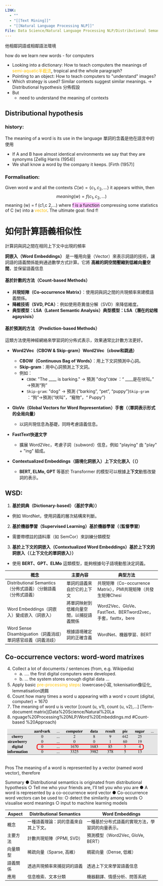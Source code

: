 ```yaml
---
LINK:
  - ""
  - "[[Text Mining]]"
  - "[[Natural Language Processing NLP]]"
File: Data Science/Natural Language Processing NLP/Distributional Semantics-Word Embeddings -Word Sense Disambiguation.md
---
```

他相鄰詞語或相鄰語法環境


how do we learn new words - for computers
- Looking into a dictionary: How to teach computers the meanings of <font color="#ffc000">semi-aquatic半截流</font>, tropical and the whole paragraph?
- Pointing to an object: How to teach computers to "understand" images?
- Which strategy is used? Similar contexts suggest similar meanings.
		→ Distributional hypothesis 分佈假設
- But
	- need to understand the meaning of contexts



##  Distributional hypothesis 

### history:
The meaning of a word is its use in the language 單詞的含義是他在語言中的使用

- If A and B have almost identical environments we say that they are synonyms [Zellig Harris (1954)]
- We shall know a word by the company it keeps.  [Firth (1957)]

### Formalisation:

Given word w and all the contexts $C (w) = \{c_{1} ,c_{2} ,...\}$ it appears within, then
$$
meaning (w) = f (c_{1},c_{2},...)
$$meaning (w) = f (c1,c 2,...)
where <span style="background:#fdbfff">f is a function</span> compressing some statistics of C (w) into a <font color="#ffc000">vector</font>.
The ultimate goal: find f!


# 如何計算語義相似性


計算詞與詞之間在相同上下文中出現的頻率

**詞嵌入（Word Embeddings）** 是一種用向量（Vector）來表示詞語的技術，讓詞語的語義關係能夠通過數學方式計算。它將 **高維的詞空間壓縮到低維向量空間**，並保留語義信息

#### **基於計數的方法（Count-based Methods）**

- **共現矩陣（Co-occurrence Matrix）**：使用詞與詞之間的共現頻率來建模語義關係。
- **降維技術（SVD, PCA）**：例如使用奇異值分解（SVD）來降低維度。
- **典型模型：LSA（Latent Semantic Analysis）典型模型：LSA（潛在的幼稚agaysisis）**

#### 基於預測的方法 （Prediction-based Methods）
這類方法使用神經網絡來學習詞的分佈式表示，效果通常比計數方法更好。

- **Word2Vec（CBOW & Skip-gram）Word2Vec（cbow和跳過）**
    
    - **CBOW（Continuous Bag of Words）**：用上下文詞預測中心詞。
    - **Skip-gram**：用中心詞預測上下文詞。
    - 例如：
        - `CBOW`: "The ____ is barking." → 預測 "dog"`CBOW` ：“ ____是在吠叫。” →預測“狗”
        - `Skip-gram`: "dog" → 預測 {“barking”, “pet”, “puppy”}`Skip-gram` ：“狗”→預測{“吠叫”，“寵物”，“ Puppy”}
- **GloVe（Global Vectors for Word Representation）手套（（單詞表示形式的全局向量）**
    
    - 以詞共現信息為基礎，同時考慮語義信息。
- **FastText快速文字**
    
    - 擴展 Word2Vec，考慮子詞（subword）信息，例如 "playing" 由 "play" + "ing" 組成。
- **Contextualized Embeddings（語境化詞嵌入）上下文化嵌入（（）**
    
    - **BERT, ELMo, GPT** 等基於 Transformer 的模型可以根據**上下文**動態改變詞的表示。


## WSD:

1. **基於詞典（Dictionary-based）（基於字典））**
- 例如 WordNet，使用詞義的層次結構來判斷。
2. **基於機器學習（Supervised Learning）基於機器學習（（監督學習）**
- 需要帶標註的語料庫（如 SemCor）來訓練分類模型
3.  **基於上下文的詞嵌入（Contextualized Word Embeddings）基於上下文的詞嵌入（（上下文化的單詞嵌入））**
- 使用 **BERT、GPT、ELMo** 這類模型，能夠根據句子語境動態決定詞義。



| 概念                                          | 主要內容                 | 典型方法                                                |
|---------------------------------------------|----------------------|-----------------------------------------------------|
| Distributional Semantics（分佈式語義）（分銷語義（分佈式語義） | 單詞的語義來自於它的上下文        | 共現矩陣（Co-occurrence Matrix），PMI共現矩陣（共發生矩陣Chesi       |
| Word Embeddings（詞嵌入）變成嵌入（詞嵌入）               | 將單詞映射到低維向量空間，以捕捉語義關係 | Word2Vec、GloVe、FastText、BERTword2vec，手套，fasttx，bere |
| Word Sense Disambiguation（詞義消歧）單詞感官歧義（詞義消歧） | 根據語境確定詞的正確含義         | WordNet、機器學習、BERT                                   |






## Co-occurrence vectors: word-word matrixes


4. Collect a lot of documents / sentences (from, e.g. Wikipedia)
	- a. .... the first digital computers were developed.
	- b. … the system stores enough digital data ...
5. Apply basic <font color="#ffc000">pre-processing steps</font>: lowercase小寫, tokenisation像征化, lemmatisation誘餌
6. Count how many times a word u appearing with a word v count (digital, computer) = 1670
7. The meaning of word u is vector [count (u, v1), count (u, v2),...]   [Term-document matrix](Data%20Science/Natural%20La
8. nguage%20Processing%20NLP/Word%20Embeddings.md #Count-based %20Approach)

![](PICTURE/Distributional%20Semantics/Pasted%20image%2020250202041159.png)

## 

Pros
The meaning of a word is represented by a vector (named word vector), therefore





Summary
● Distributional semantics is originated from distributional hypothesis
	○ Tell me who your friends are, I’ll tell you who you are
● A word is represented by a co-occurrence word vector
● Co-occurrence word vectors can be used to:
	○ detect the similarity among words
	○ visualise word meanings
	○ input to machine learning models




| Aspect | Distributional Semantics | Word Embeddings             |
|--------|--------------------------|-----------------------------|
| 概念     | 一種語義理論：詞的意義來自其上下文。       | 一種基於分布式語義的實現方法，學習詞的向量表示。    |
| 主要方法   | 計數共現矩陣（PPMI, SVD）        | 預測模型（Word2Vec, GloVe, BERT） |
| 向量類型   | 稀疏向量（Sparse, 高維）         | 稠密向量（Dense, 低維）             |
| 語義關係   | 透過共現頻率來捕捉詞的語義            | 透過上下文來學習語義信息                |
| 應用     | 信息檢索、文本分類                | 機器翻譯、情感分析、問答系統              |























